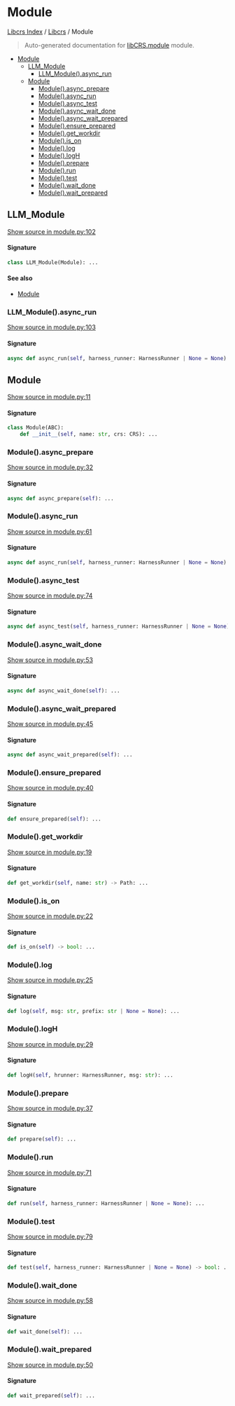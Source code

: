 # Module

[Libcrs Index](../README.md#libcrs-index) / [Libcrs](./index.md#libcrs) / Module

> Auto-generated documentation for [libCRS.module](../../libCRS/module.py) module.

- [Module](#module)
  - [LLM_Module](#llm_module)
    - [LLM_Module().async_run](#llm_module()async_run)
  - [Module](#module-1)
    - [Module().async_prepare](#module()async_prepare)
    - [Module().async_run](#module()async_run)
    - [Module().async_test](#module()async_test)
    - [Module().async_wait_done](#module()async_wait_done)
    - [Module().async_wait_prepared](#module()async_wait_prepared)
    - [Module().ensure_prepared](#module()ensure_prepared)
    - [Module().get_workdir](#module()get_workdir)
    - [Module().is_on](#module()is_on)
    - [Module().log](#module()log)
    - [Module().logH](#module()logh)
    - [Module().prepare](#module()prepare)
    - [Module().run](#module()run)
    - [Module().test](#module()test)
    - [Module().wait_done](#module()wait_done)
    - [Module().wait_prepared](#module()wait_prepared)

## LLM_Module

[Show source in module.py:102](../../libCRS/module.py#L102)

#### Signature

```python
class LLM_Module(Module): ...
```

#### See also

- [Module](#module)

### LLM_Module().async_run

[Show source in module.py:103](../../libCRS/module.py#L103)

#### Signature

```python
async def async_run(self, harness_runner: HarnessRunner | None = None): ...
```



## Module

[Show source in module.py:11](../../libCRS/module.py#L11)

#### Signature

```python
class Module(ABC):
    def __init__(self, name: str, crs: CRS): ...
```

### Module().async_prepare

[Show source in module.py:32](../../libCRS/module.py#L32)

#### Signature

```python
async def async_prepare(self): ...
```

### Module().async_run

[Show source in module.py:61](../../libCRS/module.py#L61)

#### Signature

```python
async def async_run(self, harness_runner: HarnessRunner | None = None): ...
```

### Module().async_test

[Show source in module.py:74](../../libCRS/module.py#L74)

#### Signature

```python
async def async_test(self, harness_runner: HarnessRunner | None = None) -> bool: ...
```

### Module().async_wait_done

[Show source in module.py:53](../../libCRS/module.py#L53)

#### Signature

```python
async def async_wait_done(self): ...
```

### Module().async_wait_prepared

[Show source in module.py:45](../../libCRS/module.py#L45)

#### Signature

```python
async def async_wait_prepared(self): ...
```

### Module().ensure_prepared

[Show source in module.py:40](../../libCRS/module.py#L40)

#### Signature

```python
def ensure_prepared(self): ...
```

### Module().get_workdir

[Show source in module.py:19](../../libCRS/module.py#L19)

#### Signature

```python
def get_workdir(self, name: str) -> Path: ...
```

### Module().is_on

[Show source in module.py:22](../../libCRS/module.py#L22)

#### Signature

```python
def is_on(self) -> bool: ...
```

### Module().log

[Show source in module.py:25](../../libCRS/module.py#L25)

#### Signature

```python
def log(self, msg: str, prefix: str | None = None): ...
```

### Module().logH

[Show source in module.py:29](../../libCRS/module.py#L29)

#### Signature

```python
def logH(self, hrunner: HarnessRunner, msg: str): ...
```

### Module().prepare

[Show source in module.py:37](../../libCRS/module.py#L37)

#### Signature

```python
def prepare(self): ...
```

### Module().run

[Show source in module.py:71](../../libCRS/module.py#L71)

#### Signature

```python
def run(self, harness_runner: HarnessRunner | None = None): ...
```

### Module().test

[Show source in module.py:79](../../libCRS/module.py#L79)

#### Signature

```python
def test(self, harness_runner: HarnessRunner | None = None) -> bool: ...
```

### Module().wait_done

[Show source in module.py:58](../../libCRS/module.py#L58)

#### Signature

```python
def wait_done(self): ...
```

### Module().wait_prepared

[Show source in module.py:50](../../libCRS/module.py#L50)

#### Signature

```python
def wait_prepared(self): ...
```